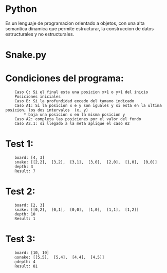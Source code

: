 # Python
Es un lenguaje de programacion orientado a objetos, con una alta semantica dinamica que permite estructurar, la construccion de datos estructurales y no estructurales.

# Snake.py

# Condiciones del programa:
        Caso C: Si el final esta una posicion x+1 o y+1 del inicio
        Posiciones iniciales
        Caso B: Si la profundidad excede del tamano indicado
        Caso A1: Si la posicion x e y son iguales y si esta en la ultima posicion, los dos intervalos  (x, y)
            * baja una posicion x en la misma posicion y 
        Caso A2: completa las posiciones por el valor del fondo 
        Caso A2.1: si llegado a la meta aplique el caso A2  
        

# Test 1: 
        board: [4, 3] 
        snake: [[2,2],  [3,2],  [3,1],  [3,0],  [2,0],  [1,0],  [0,0]] 
        depth: 3 
        Result: 7 
 
# Test 2: 
        board: [2, 3] 
        snake: [[0,2],  [0,1],  [0,0],  [1,0],  [1,1],  [1,2]] 
        depth: 10 
        Result: 1 
 
# Test 3: 
        board: [10, 10] 
        ○snake: [[5,5],  [5,4],  [4,4],  [4,5]] 
        ○depth: 4 
        Result: 81

